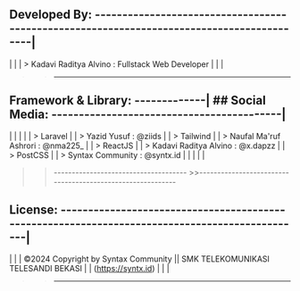 ## Developed By:  ------------------------------------------------------------------------------------------|
|                                                                                                           |
|                   > Kadavi Raditya Alvino         :       Fullstack Web Developer                         |
|                                                                                                           |
>>-----------------------------------------------------------------------------------------------------------


## Framework & Library:  -------------|         ## Social Media:  ------------------------------------------|
|                                     |         |                                                           |
|    > Laravel                        |         |    > Yazid Yusuf                   :       @ziids         |
|    > Tailwind                       |         |    > Naufal Ma'ruf Ashrori         :       @nma225_       |
|    > ReactJS                        |         |    > Kadavi Raditya Alvino         :       @x.dapzz       |
|    > PostCSS                        |         |    > Syntax Community              :       @syntx.id      |
|                                     |         |                                                           |
>>-------------------------------------         >>-----------------------------------------------------------


## License:  -----------------------------------------------------------------------------------------------|
|                                                                                                           |
|              ©2024 Copyright by Syntax Community || SMK TELEKOMUNIKASI TELESANDI BEKASI                   |
|                                          (https://syntx.id)                                               |
|                                                                                                           |
>>-----------------------------------------------------------------------------------------------------------